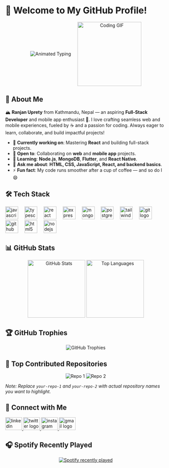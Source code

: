 # 👋 Welcome to My GitHub Profile!

<div align="center">
  <div style="display: flex; align-items: center; justify-content: center;">
    <img src="https://readme-typing-svg.herokuapp.com?font=Fira+Code&size=24&pause=1000&color=00FF88&center=true&vCenter=true&width=440&lines=Full-Stack+Developer+from+Kathmandu;Building+Web+%26+Mobile+Apps;Passionate+about+React+%26+Flutter" alt="Animated Typing" />
    <img height="200" src="https://media1.giphy.com/media/v1.Y2lkPTc5MGI3NjExdDJzZ2JhbjJrM3ljZWpod3k5NnFsZWJsYTZoNWVwdmdhNXdic2UxeCZlcD12MV9pbnRlcm5hbF9naWZfYnlfaWQmY3Q9Zw/78XCFBGOlS6keY1Bil/giphy.gif" alt="Coding GIF" style="margin-left: 20px;" />
  </div>
</div>

## 🚀 About Me

🏔️ **Ranjan Uprety** from Kathmandu, Nepal — an aspiring **Full-Stack Developer** and mobile app enthusiast 📱. I love crafting seamless web and mobile experiences, fueled by ☕ and a passion for coding. Always eager to learn, collaborate, and build impactful projects!

- 🔭 **Currently working on**: Mastering **React** and building full-stack projects.
- 🤝 **Open to**: Collaborating on **web** and **mobile app** projects.
- 🌱 **Learning**: **Node.js**, **MongoDB**, **Flutter**, and **React Native**.
- 💬 **Ask me about**: **HTML, CSS, JavaScript, React, and backend basics**.
- ⚡ **Fun fact**: My code runs smoother after a cup of coffee — and so do I 😄

## 🛠️ Tech Stack

<div align="left">
  <img src="https://cdn.jsdelivr.net/gh/devicons/devicon/icons/javascript/javascript-original.svg" height="40" alt="javascript logo" />
  <img width="12" />
  <img src="https://cdn.jsdelivr.net/gh/devicons/devicon/icons/typescript/typescript-original.svg" height="40" alt="typescript logo" />
  <img width="12" />
  <img src="https://cdn.jsdelivr.net/gh/devicons/devicon/icons/react/react-original.svg" height="40" alt="react logo" />
  <img width="12" />
  <img src="https://skillicons.dev/icons?i=express" height="40" alt="express logo" />
  <img width="12" />
  <img src="https://skillicons.dev/icons?i=mongodb" height="40" alt="mongodb logo" />
  <img width="12" />
  <img src="https://cdn.jsdelivr.net/gh/devicons/devicon/icons/postgresql/postgresql-original.svg" height="40" alt="postgresql logo" />
  <img width="12" />
  <img src="https://skillicons.dev/icons?i=tailwind" height="40" alt="tailwindcss logo" />
  <img width="12" />
  <img src="https://cdn.jsdelivr.net/gh/devicons/devicon/icons/git/git-original.svg" height="40" alt="git logo" />
  <img width="12" />
  <img src="https://skillicons.dev/icons?i=github" height="40" alt="github logo" />
  <img width="12" />
  <img src="https://cdn.jsdelivr.net/gh/devicons/devicon/icons/html5/html5-original.svg" height="40" alt="html5 logo" />
  <img width="12" />
  <img src="https://skillicons.dev/icons?i=nodejs" height="40" alt="nodejs logo" />
</div>

## 📊 GitHub Stats

<div align="center">
  <img src="https://github-readme-stats.vercel.app/api?username=ranjan-uprety&show_icons=true&theme=radical&hide_border=true&include_all_commits=true&count_private=true" height="180" alt="GitHub Stats" />
  <img src="https://github-readme-stats.vercel.app/api/top-langs?username=ranjan-uprety&layout=compact&langs_count=5&theme=radical&hide_border=true" height="180" alt="Top Languages" />
</div>

## 🏆 GitHub Trophies

<div align="center">
  <img src="https://github-profile-trophy.vercel.app/?username=ranjan-uprety&theme=radical&no-frame=true&margin-w=15&margin-h=15" alt="GitHub Trophies" />
</div>

## 🌟 Top Contributed Repositories

<div align="center">
  <img src="https://github-readme-stats.vercel.app/api/pin/?username=ranjan-uprety&repo=SpendWise&theme=radical&hide_border=true" alt="Repo 1" />
  <img src="https://github-readme-stats.vercel.app/api/pin/?username=ranjan-uprety&repo=BonsaiBliss&theme=radical&hide_border=true" alt="Repo 2" />
</div>

*Note: Replace `your-repo-1` and `your-repo-2` with actual repository names you want to highlight.*

## 🤝 Connect with Me

<div align="left">
  <a href="https://www.linkedin.com/in/ranjan-uprety/" target="_blank">
    <img src="https://raw.githubusercontent.com/maurodesouza/profile-readme-generator/master/src/assets/icons/social/linkedin/default.svg" width="52" height="40" alt="linkedin logo" />
  </a>
  <a href="https://x.com/Ranjan_Upretyy" target="_blank">
    <img src="https://raw.githubusercontent.com/maurodesouza/profile-readme-generator/master/src/assets/icons/social/twitter/default.svg" width="52" height="40" alt="twitter logo" />
  </a>
  <a href="https://www.instagram.com/ranjan_uprety/" target="_blank">
    <img src="https://raw.githubusercontent.com/maurodesouza/profile-readme-generator/master/src/assets/icons/social/instagram/default.svg" width="52" height="40" alt="instagram logo" />
  </a>
  <a href="mailto:ranjanuprety01@gmail.com" target="_blank">
    <img src="https://raw.githubusercontent.com/maurodesouza/profile-readme-generator/master/src/assets/icons/social/gmail/default.svg" width="52" height="40" alt="gmail logo" />
  </a>
</div>

## 🎧 Spotify Recently Played

<div align="center">
  <a href="https://open.spotify.com/user/cei8s43wk8t94ag3bioj2cdhr">
    <img src="https://spotify-recently-played-readme.vercel.app/api?user=cei8s43wk8t94ag3bioj2cdhr&count=3&unique=true" alt="Spotify recently played" />
  </a>
</div>